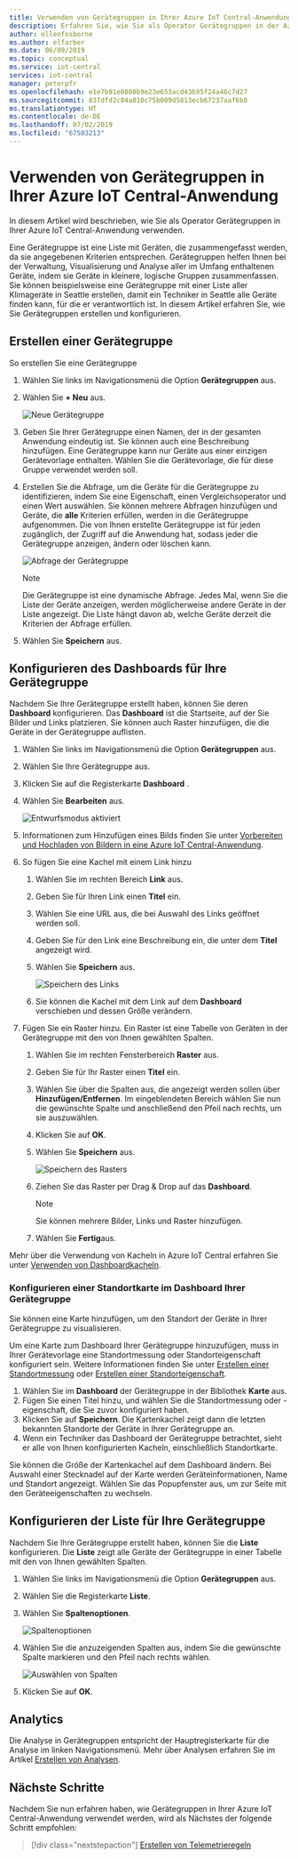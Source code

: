 ```yaml
---
title: Verwenden von Gerätegruppen in Ihrer Azure IoT Central-Anwendung | Microsoft-Dokumentation
description: Erfahren Sie, wie Sie als Operator Gerätegruppen in der Azure IoT Central-Anwendung verwenden.
author: ellenfosborne
ms.author: elfarber
ms.date: 06/09/2019
ms.topic: conceptual
ms.service: iot-central
services: iot-central
manager: peterpfr
ms.openlocfilehash: e1e7b91e0808b9e23e653acd43b95f24a46c7d27
ms.sourcegitcommit: 837dfd2c84a810c75b009d5813ecb67237aaf6b8
ms.translationtype: HT
ms.contentlocale: de-DE
ms.lasthandoff: 07/02/2019
ms.locfileid: "67503213"
---
```

# <a name="use-device-sets-in-your-azure-iot-central-application"></a>Verwenden von Gerätegruppen in Ihrer Azure IoT Central-Anwendung

In diesem Artikel wird beschrieben, wie Sie als Operator Gerätegruppen in Ihrer Azure IoT Central-Anwendung verwenden.

Eine Gerätegruppe ist eine Liste mit Geräten, die zusammengefasst werden, da sie angegebenen Kriterien entsprechen. Gerätegruppen helfen Ihnen bei der Verwaltung, Visualisierung und Analyse aller im Umfang enthaltenen Geräte, indem sie Geräte in kleinere, logische Gruppen zusammenfassen. Sie können beispielsweise eine Gerätegruppe mit einer Liste aller Klimageräte in Seattle erstellen, damit ein Techniker in Seattle alle Geräte finden kann, für die er verantwortlich ist. In diesem Artikel erfahren Sie, wie Sie Gerätegruppen erstellen und konfigurieren.

## <a name="create-a-device-set"></a>Erstellen einer Gerätegruppe

So erstellen Sie eine Gerätegruppe

1. Wählen Sie links im Navigationsmenü die Option **Gerätegruppen** aus.

1. Wählen Sie **+ Neu** aus.

    ![Neue Gerätegruppe](media/howto-use-device-sets/image1.png)

1. Geben Sie Ihrer Gerätegruppe einen Namen, der in der gesamten Anwendung eindeutig ist. Sie können auch eine Beschreibung hinzufügen. Eine Gerätegruppe kann nur Geräte aus einer einzigen Gerätevorlage enthalten. Wählen Sie die Gerätevorlage, die für diese Gruppe verwendet werden soll.

1. Erstellen Sie die Abfrage, um die Geräte für die Gerätegruppe zu identifizieren, indem Sie eine Eigenschaft, einen Vergleichsoperator und einen Wert auswählen. Sie können mehrere Abfragen hinzufügen und Geräte, die **alle** Kriterien erfüllen, werden in die Gerätegruppe aufgenommen. Die von Ihnen erstellte Gerätegruppe ist für jeden zugänglich, der Zugriff auf die Anwendung hat, sodass jeder die Gerätegruppe anzeigen, ändern oder löschen kann.

    ![Abfrage der Gerätegruppe](media/howto-use-device-sets/image2.png)

    > [!NOTE]
    > Die Gerätegruppe ist eine dynamische Abfrage. Jedes Mal, wenn Sie die Liste der Geräte anzeigen, werden möglicherweise andere Geräte in der Liste angezeigt. Die Liste hängt davon ab, welche Geräte derzeit die Kriterien der Abfrage erfüllen.

1. Wählen Sie **Speichern** aus.

## <a name="configure-the-dashboard-for-your-device-set"></a>Konfigurieren des Dashboards für Ihre Gerätegruppe

Nachdem Sie Ihre Gerätegruppe erstellt haben, können Sie deren **Dashboard** konfigurieren. Das **Dashboard** ist die Startseite, auf der Sie Bilder und Links platzieren. Sie können auch Raster hinzufügen, die die Geräte in der Gerätegruppe auflisten.

1. Wählen Sie links im Navigationsmenü die Option **Gerätegruppen** aus.

1. Wählen Sie Ihre Gerätegruppe aus.

1. Klicken Sie auf die Registerkarte **Dashboard** .

1. Wählen Sie **Bearbeiten** aus.

    ![Entwurfsmodus aktiviert](media/howto-use-device-sets/image3.png)

1. Informationen zum Hinzufügen eines Bilds finden Sie unter [Vorbereiten und Hochladen von Bildern in eine Azure IoT Central-Anwendung](howto-prepare-images.md).

1. So fügen Sie eine Kachel mit einem Link hinzu
    1. Wählen Sie im rechten Bereich **Link** aus.
    1. Geben Sie für Ihren Link einen **Titel** ein.
    1. Wählen Sie eine URL aus, die bei Auswahl des Links geöffnet werden soll.
    1. Geben Sie für den Link eine Beschreibung ein, die unter dem **Titel** angezeigt wird.
    1. Wählen Sie **Speichern** aus.

        ![Speichern des Links](media/howto-use-device-sets/image7.png)

    1. Sie können die Kachel mit dem Link auf dem **Dashboard** verschieben und dessen Größe verändern.

1. Fügen Sie ein Raster hinzu. Ein Raster ist eine Tabelle von Geräten in der Gerätegruppe mit den von Ihnen gewählten Spalten.
    1. Wählen Sie im rechten Fensterbereich **Raster** aus.
    1. Geben Sie für Ihr Raster einen **Titel** ein.
    1. Wählen Sie über die Spalten aus, die angezeigt werden sollen über **Hinzufügen/Entfernen**. Im eingeblendeten Bereich wählen Sie nun die gewünschte Spalte und anschließend den Pfeil nach rechts, um sie auszuwählen.
    1. Klicken Sie auf **OK**.
    1. Wählen Sie **Speichern** aus.

        ![Speichern des Rasters](media/howto-use-device-sets/image9.png)

    1. Ziehen Sie das Raster per Drag & Drop auf das **Dashboard**.

        > [!NOTE]
        > Sie können mehrere Bilder, Links und Raster hinzufügen.
  
    1. Wählen Sie **Fertig**aus.

Mehr über die Verwendung von Kacheln in Azure IoT Central erfahren Sie unter [Verwenden von Dashboardkacheln](howto-use-tiles.md).

### <a name="configure-a-location-map-in-your-device-sets-dashboard"></a>Konfigurieren einer Standortkarte im Dashboard Ihrer Gerätegruppe

Sie können eine Karte hinzufügen, um den Standort der Geräte in Ihrer Gerätegruppe zu visualisieren.

Um eine Karte zum Dashboard Ihrer Gerätegruppe hinzuzufügen, muss in Ihrer Gerätevorlage eine Standortmessung oder Standorteigenschaft konfiguriert sein. Weitere Informationen finden Sie unter [Erstellen einer Standortmessung](howto-set-up-template.md) oder [Erstellen einer Standorteigenschaft](howto-set-up-template.md).

1. Wählen Sie im **Dashboard** der Gerätegruppe in der Bibliothek **Karte** aus.
2. Fügen Sie einen Titel hinzu, und wählen Sie die Standortmessung oder -eigenschaft, die Sie zuvor konfiguriert haben.
3. Klicken Sie auf **Speichern**. Die Kartenkachel zeigt dann die letzten bekannten Standorte der Geräte in Ihrer Gerätegruppe an.
4. Wenn ein Techniker das Dashboard der Gerätegruppe betrachtet, sieht er alle von Ihnen konfigurierten Kacheln, einschließlich Standortkarte.

Sie können die Größe der Kartenkachel auf dem Dashboard ändern. Bei Auswahl einer Stecknadel auf der Karte werden Geräteinformationen, Name und Standort angezeigt. Wählen Sie das Popupfenster aus, um zur Seite mit den Geräteeigenschaften zu wechseln.

## <a name="configure-the-list-for-your-device-set"></a>Konfigurieren der Liste für Ihre Gerätegruppe

Nachdem Sie Ihre Gerätegruppe erstellt haben, können Sie die **Liste** konfigurieren. Die **Liste** zeigt alle Geräte der Gerätegruppe in einer Tabelle mit den von Ihnen gewählten Spalten.

1. Wählen Sie links im Navigationsmenü die Option **Gerätegruppen** aus.

1. Wählen Sie die Registerkarte **Liste**.

1. Wählen Sie **Spaltenoptionen**.

    ![Spaltenoptionen](media/howto-use-device-sets/image11.png)

1. Wählen Sie die anzuzeigenden Spalten aus, indem Sie die gewünschte Spalte markieren und den Pfeil nach rechts wählen.

    ![Auswählen von Spalten](media/howto-use-device-sets/image12.png)

1. Klicken Sie auf **OK**.

## <a name="analytics"></a>Analytics

Die Analyse in Gerätegruppen entspricht der Hauptregisterkarte für die Analyse im linken Navigationsmenü. Mehr über Analysen erfahren Sie im Artikel [Erstellen von Analysen](howto-use-device-sets.md).

## <a name="next-steps"></a>Nächste Schritte

Nachdem Sie nun erfahren haben, wie Gerätegruppen in Ihrer Azure IoT Central-Anwendung verwendet werden, wird als Nächstes der folgende Schritt empfohlen:

> [!div class="nextstepaction"]
> [Erstellen von Telemetrieregeln](howto-create-telemetry-rules.md)
